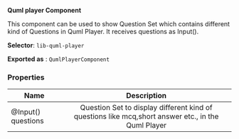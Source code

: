 **Quml player Component**

This component can be used to show Question Set which contains different kind of Questions in Quml Player. It receives questions as Input().

  

**Selector**: `lib-quml-player`

  

  

**Exported as** : `QumlPlayerComponent`

  

  

### Properties

  
| Name     |  Description  |
|----------|:-------------:|
| @Input() questions | Question Set to display different kind of questions like mcq,short answer etc., in the Quml Player |


  